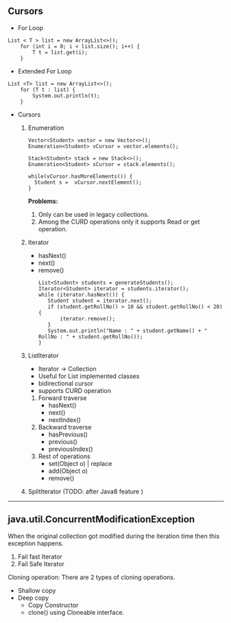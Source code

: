 ## Cursors

- For Loop

```jshelllanguage
List < T > list = new ArrayList<>();
    for (int i = 0; i < list.size(); i++) {
        T t = list.get(i);
    }
```

- Extended For Loop

```jshelllanguage
List <T> list = new ArrayList<>();
    for (T t : list) {
        System.out.println(t);
    }
```

- Cursors
  1. Enumeration
      ```jshelllanguage
      Vector<Student> vector = new Vector<>();
      Enumeration<Student> vCursor = vector.elements();
      
      Stack<Student> stack = new Stack<>();
      Enumeration<Student> sCursor = stack.elements();
      
      while(vCursor.hasMoreElements()) {
        Student s =  vCursor.nextElement();
      }
      ```
     **Problems:**
       1. Only can be used in legacy collections.
       2. Among the CURD operations only it supports Read or get operation.

  2. Iterator
     - hasNext()
     - next()
     - remove()
         ```jshelllanguage
        List<Student> students = generateStudents();
        Iterator<Student> iterator = students.iterator();
        while (iterator.hasNext()) {
            Student student = iterator.next();
            if (student.getRollNo() > 10 && student.getRollNo() < 20) {
                iterator.remove();
            }
            System.out.println("Name : " + student.getName() + " RollNo : " + student.getRollNo());
        }
         ```
  3. ListIterator
        - Iterator -> Collection
        - Useful for List implemented classes
        - bidirectional cursor
        - supports CURD operation
     1. Forward traverse
        - hasNext() 
        - next()
        - nextIndex()
     2. Backward traverse
        - hasPrevious()
        - previous()
        - previousIndex()
     3. Rest of operations
        - set(Object o) | replace
        - add(Object o) 
        - remove()
  4. SplitIterator (TODO: after Java8 feature )

---
## java.util.ConcurrentModificationException
When the original collection got modified during the iteration time then this exception happens.
1. Fail fast Iterator
2. Fail Safe Iterator

Cloning operation:
 There  are 2 types of cloning operations.
 - Shallow copy
 - Deep copy
   - Copy Constructor
   - clone() using Cloneable interface.



